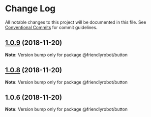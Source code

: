 # Change Log

All notable changes to this project will be documented in this file.
See [Conventional Commits](https://conventionalcommits.org) for commit guidelines.

## [1.0.9](https://github.com/dcai/common-packages/compare/@friendlyrobot/button@1.0.8...@friendlyrobot/button@1.0.9) (2018-11-20)

**Note:** Version bump only for package @friendlyrobot/button





## [1.0.8](https://github.com/dcai/common-packages/compare/@friendlyrobot/button@1.0.6...@friendlyrobot/button@1.0.8) (2018-11-20)

**Note:** Version bump only for package @friendlyrobot/button





## 1.0.6 (2018-11-20)

**Note:** Version bump only for package @friendlyrobot/button
